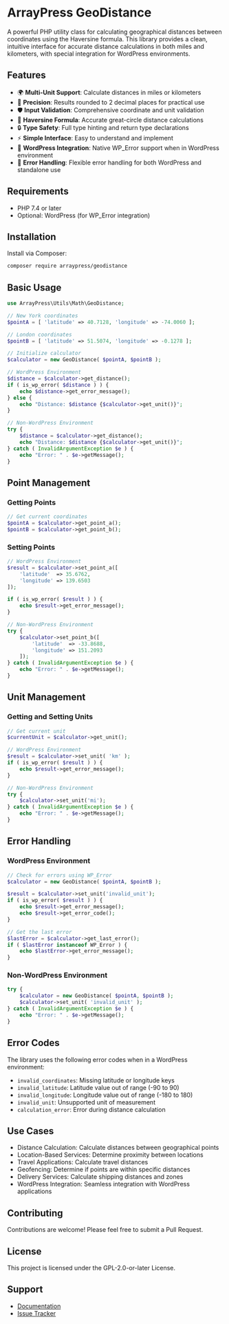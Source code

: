 # ArrayPress GeoDistance

A powerful PHP utility class for calculating geographical distances between coordinates using the Haversine formula. This library provides a clean, intuitive interface for accurate distance calculations in both miles and kilometers, with special integration for WordPress environments.

## Features

- 🌍 **Multi-Unit Support**: Calculate distances in miles or kilometers
- 🎯 **Precision**: Results rounded to 2 decimal places for practical use
- 🛡️ **Input Validation**: Comprehensive coordinate and unit validation
- 📐 **Haversine Formula**: Accurate great-circle distance calculations
- 🔒 **Type Safety**: Full type hinting and return type declarations
- ⚡ **Simple Interface**: Easy to understand and implement
- 🔄 **WordPress Integration**: Native WP_Error support when in WordPress environment
- 🚫 **Error Handling**: Flexible error handling for both WordPress and standalone use

## Requirements

- PHP 7.4 or later
- Optional: WordPress (for WP_Error integration)

## Installation

Install via Composer:

```bash
composer require arraypress/geodistance
```

## Basic Usage

```php
use ArrayPress\Utils\Math\GeoDistance;

// New York coordinates
$pointA = [ 'latitude' => 40.7128, 'longitude' => -74.0060 ];

// London coordinates
$pointB = [ 'latitude' => 51.5074, 'longitude' => -0.1278 ];

// Initialize calculator
$calculator = new GeoDistance( $pointA, $pointB );

// WordPress Environment
$distance = $calculator->get_distance();
if ( is_wp_error( $distance ) ) {
    echo $distance->get_error_message();
} else {
    echo "Distance: $distance {$calculator->get_unit()}";
}

// Non-WordPress Environment
try {
    $distance = $calculator->get_distance();
    echo "Distance: $distance {$calculator->get_unit()}";
} catch ( InvalidArgumentException $e ) {
    echo "Error: " . $e->getMessage();
}
```

## Point Management

### Getting Points

```php
// Get current coordinates
$pointA = $calculator->get_point_a();
$pointB = $calculator->get_point_b();
```

### Setting Points

```php
// WordPress Environment
$result = $calculator->set_point_a([
    'latitude'  => 35.6762,
    'longitude' => 139.6503
]);

if ( is_wp_error( $result ) ) {
    echo $result->get_error_message();
}

// Non-WordPress Environment
try {
    $calculator->set_point_b([
        'latitude'  => -33.8688,
        'longitude' => 151.2093
    ]);
} catch ( InvalidArgumentException $e ) {
    echo "Error: " . $e->getMessage();
}
```

## Unit Management

### Getting and Setting Units

```php
// Get current unit
$currentUnit = $calculator->get_unit();

// WordPress Environment
$result = $calculator->set_unit( 'km' );
if ( is_wp_error( $result ) ) {
    echo $result->get_error_message();
}

// Non-WordPress Environment
try {
    $calculator->set_unit('mi');
} catch ( InvalidArgumentException $e ) {
    echo "Error: " . $e->getMessage();
}
```

## Error Handling

### WordPress Environment

```php
// Check for errors using WP_Error
$calculator = new GeoDistance( $pointA, $pointB );

$result = $calculator->set_unit('invalid_unit');
if ( is_wp_error( $result ) ) {
    echo $result->get_error_message();
    echo $result->get_error_code();
}

// Get the last error
$lastError = $calculator->get_last_error();
if ( $lastError instanceof WP_Error ) {
    echo $lastError->get_error_message();
}
```

### Non-WordPress Environment

```php
try {
    $calculator = new GeoDistance( $pointA, $pointB );
    $calculator->set_unit( 'invalid_unit' );
} catch ( InvalidArgumentException $e ) {
    echo "Error: " . $e->getMessage();
}
```

## Error Codes

The library uses the following error codes when in a WordPress environment:

- `invalid_coordinates`: Missing latitude or longitude keys
- `invalid_latitude`: Latitude value out of range (-90 to 90)
- `invalid_longitude`: Longitude value out of range (-180 to 180)
- `invalid_unit`: Unsupported unit of measurement
- `calculation_error`: Error during distance calculation

## Use Cases

- Distance Calculation: Calculate distances between geographical points
- Location-Based Services: Determine proximity between locations
- Travel Applications: Calculate travel distances
- Geofencing: Determine if points are within specific distances
- Delivery Services: Calculate shipping distances and zones
- WordPress Integration: Seamless integration with WordPress applications

## Contributing

Contributions are welcome! Please feel free to submit a Pull Request.

## License

This project is licensed under the GPL-2.0-or-later License.

## Support

- [Documentation](https://github.com/arraypress/geodistance)
- [Issue Tracker](https://github.com/arraypress/geodistance/issues)
